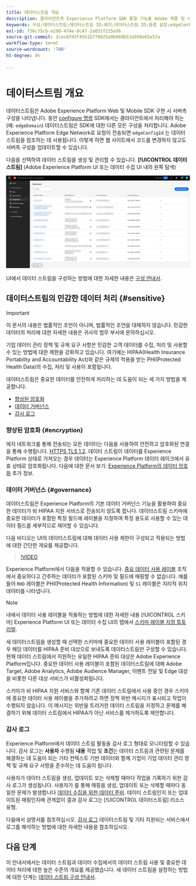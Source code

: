 ```yaml
---
title: 데이터스트림 개요
description: 클라이언트측 Experience Platform SDK 통합 기능을 Adobe 제품 및 서드파티 대상과 연결합니다.
keywords: 구성;데이터스트림;데이터스트림 ID;에지;데이터스트림 ID;환경 설정;edgeConfigId;ID;ID 동기화 활성화됨;ID 동기화 컨테이너 ID;샌드박스;Streaming Inlet;이벤트 데이터 세트;target;클라이언트 코드;속성 토큰;Target 환경 ID;쿠키 대상;url 대상;Analytics 설정 Blockreport Suite ID;데이터 수집을 위한 데이터 준비;데이터 준비;매퍼;XDM 매퍼;에지 상의 매퍼;
exl-id: 736c75cb-e290-474e-8c47-2a031f215a56
source-git-commit: 2cec87d3f45b1b774925a9b669b53a958e65e57a
workflow-type: tm+mt
source-wordcount: '780'
ht-degree: 4%

---
```


# 데이터스트림 개요

데이터스트림은 Adobe Experience Platform Web 및 Mobile SDK 구현 시 서버측 구성을 나타냅니다. 동안 [configure 명령](../fundamentals/configuring-the-sdk.md) SDK에서는 클라이언트에서 처리해야 하는 (예: `edgeDomain`) 데이터스트림은 SDK에 대한 다른 모든 구성을 처리합니다. Adobe Experience Platform Edge Network로 요청이 전송되면 `edgeConfigId` 는 데이터 스트림을 참조하는 데 사용됩니다. 이렇게 하면 웹 사이트에서 코드를 변경하지 않고도 서버측 구성을 업데이트할 수 있습니다.

다음을 선택하여 데이터 스트림을 생성 및 관리할 수 있습니다. **[!UICONTROL 데이터스트림]** (Adobe Experience Platform UI 또는 데이터 수집 UI 내의 왼쪽 탐색)

![UI의 데이터 스트림 탭](../assets/datastreams/overview/datastreams-tab.png)

UI에서 데이터 스트림을 구성하는 방법에 대한 자세한 내용은 [구성 안내서](./configure.md).

## 데이터스트림의 민감한 데이터 처리 {#sensitive}

>[!IMPORTANT]
>
>이 문서의 내용은 법률적인 조언이 아니며, 법률적인 조언을 대체하지 않습니다. 민감한 데이터의 처리에 대한 자세한 내용은 귀사의 법무 부서에 문의하십시오.

기업 데이터 관리 정책 및 규제 요구 사항은 민감한 고객 데이터를 수집, 처리 및 사용할 수 있는 방법에 대한 제한을 강화하고 있습니다. 여기에는 HIPAA(Health Insurance Portability and Accountability Act)와 같은 규제의 적용을 받는 PHI(Protected Health Data)의 수집, 처리 및 사용이 포함됩니다.

데이터스트림은 중요한 데이터를 안전하게 처리하는 데 도움이 되는 세 가지 방법을 제공합니다.

* [향상된 암호화](#encryption)
* [데이터 거버넌스](#governance)
* [감사 로그](#audit-logs)

### 향상된 암호화 {#encryption}

에지 네트워크를 통해 전송되는 모든 데이터는 다음을 사용하여 안전하고 암호화된 연결을 통해 수행됩니다. [HTTPS TLS 1.2](https://datatracker.ietf.org/doc/html/rfc5246). 데이터 스트림이 데이터를 Experience Platform 상태로 가져오는 경우 데이터는 Experience Platform 데이터 레이크에서 유휴 상태로 암호화됩니다. 다음에 대한 문서 보기: [Experience Platform의 데이터 암호화](../../landing/governance-privacy-security/encryption.md) 추가 정보.

### 데이터 거버넌스 {#governance}

데이터스트림은 Experience Platform의 기본 데이터 거버넌스 기능을 활용하여 중요한 데이터가 비 HIPAA 지원 서비스로 전송되지 않도록 합니다. 데이터스트림 스키마에 중요한 데이터가 포함된 특정 필드에 레이블을 지정하여 특정 용도로 사용할 수 있는 데이터 필드를 세부적으로 제어할 수 있습니다.

다음 비디오는 UI의 데이터스트림에 대해 데이터 사용 제한이 구성되고 적용되는 방법에 대한 간단한 개요를 제공합니다.

>[!VIDEO](https://video.tv.adobe.com/v/3409588/?quality=12&learn=on&speedcontrol=on)

Experience Platform에서 다음을 적용할 수 있습니다. [중요 데이터 사용 레이블](../../data-governance/labels/reference.md#sensitive) 조직에서 중요하다고 간주하는 데이터가 포함된 스키마 및 필드에 매핑할 수 없습니다. 예를 들어 `RHD` 레이블은 PHI(Protected Health Information) 및 `S1` 레이블은 지리적 위치 데이터를 나타냅니다.

>[!NOTE]
>
>내에서 데이터 사용 레이블을 적용하는 방법에 대한 자세한 내용 [!UICONTROL 스키마] Experience Platform UI 또는 데이터 수집 UI의 탭에서 [스키마 레이블 지정 튜토리얼](../../xdm/tutorials/labels.md).

새 데이터스트림을 생성할 때 선택한 스키마에 중요한 데이터 사용 레이블이 포함된 경우 해당 데이터를 HIPAA 준비 대상으로 보내도록 데이터스트림만 구성할 수 있습니다. 현재 데이터 스트림에서 지원하는 유일한 HIPAA 준비 대상은 Adobe Experience Platform입니다. 중요한 데이터 사용 레이블이 포함된 데이터스트림에 대해 Adobe Target, Adobe Analytics, Adobe Audience Manager, 이벤트 전달 및 Edge 대상을 비롯한 다른 대상 서비스가 비활성화됩니다.

스키마가 비 HIPAA 지원 서비스와 함께 기존 데이터 스트림에서 사용 중인 경우 스키마에 중요한 데이터 사용 레이블을 추가하려고 하면 정책 위반 메시지가 표시되고 작업이 수행되지 않습니다. 이 메시지는 위반을 트리거한 데이터 스트림을 지정하고 문제를 해결하기 위해 데이터 스트림에서 HIPAA가 아닌 서비스를 제거하도록 제안합니다.

### 감사 로그

Experience Platform에서 데이터 스트림 활동을 감사 로그 형태로 모니터링할 수 있습니다. 감사 로그는 **사용자** 수행됨 **내용** 작업 및 **조건**&#x200B;는 데이터 스트림과 관련된 문제를 해결하는 데 도움이 되는 기타 컨텍스트 기반 데이터와 함께 기업이 기업 데이터 관리 정책 및 규제 요구 사항을 준수하는 데 도움이 됩니다.

사용자가 데이터 스트림을 생성, 업데이트 또는 삭제할 때마다 작업을 기록하기 위한 감사 로그가 생성됩니다. 사용자가 를 통해 매핑을 생성, 업데이트 또는 삭제할 때마다 동일한 문제가 발생합니다 [데이터 수집을 위한 데이터 준비](./data-prep.md). 데이터 스트림인지 또는 업데이트된 매핑인지에 관계없이 결과 감사 로그는 [!UICONTROL 데이터스트림] 리소스 유형.

다음에서 설명서를 참조하십시오. [감사 로그](../../landing/governance-privacy-security/audit-logs/overview.md) 데이터스트림 및 기타 지원되는 서비스에서 로그를 해석하는 방법에 대한 자세한 내용을 참조하십시오.

## 다음 단계

이 안내서에서는 데이터 스트림과 데이터 수집에서의 데이터 스트림 사용 및 중요한 데이터 처리에 대한 높은 수준의 개요를 제공했습니다. 새 데이터 스트림을 설정하는 방법에 대한 단계는 [데이터 스트림 구성 안내서](./configure.md).
